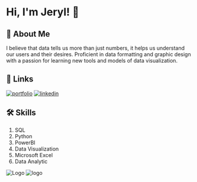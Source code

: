 
# Hi, I'm Jeryl! 👋


## 🚀 About Me
 I believe that data tells us more than just numbers, it helps us understand our users and their desires. Proficient in data formatting and graphic design with a passion for learning new tools and models of data visualization.



## 🔗 Links
[![portfolio](https://img.shields.io/badge/my_portfolio-000?style=for-the-badge&logo=ko-fi&logoColor=white)](https://github.com/JerylLee)
[![linkedin](https://img.shields.io/badge/linkedin-0A66C2?style=for-the-badge&logo=linkedin&logoColor=white)](https://www.linkedin.com/in/jeryl-lee-711b62211)



## 🛠 Skills
1. SQL
2. Python
3. PowerBI
4. Data Visualization
5. Microsoft Excel
6. Data Analytic



![Logo](https://upload.wikimedia.org/wikipedia/commons/thumb/c/cd/Accenture.svg/1024px-Accenture.svg.png?20201204190130)
![logo](https://www.carlogos.org/logo/Tata-Group-logo-3840x2160.png)


